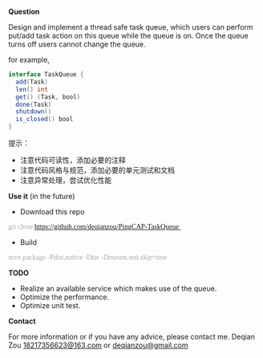 **Question**

Design and implement a thread safe task queue, which users can perform put/add task action on this queue while the queue is on. Once the queue turns off users cannot change the queue.

for example,

```java
interface TaskQueue {
  add(Task)
  len() int
  get() (Task, bool)
  done(Task)
  shutdown()
  is_closed() bool
}
```

提示：
- 注意代码可读性，添加必要的注释
- 注意代码风格与规范，添加必要的单元测试和文档
-  注意异常处理，尝试优化性能



**Use it** (in the future)

- Download this repo

<font color=#A9A9A9 face="黑体">git clone https://github.com/deqianzou/PingCAP-TaskQueue </font>

- Build

<font color=#A9A9A9 face="黑体">mvn package -Pdist,native -Dtar -Dmaven.test.skip=true</font>



**TODO**

*  Realize an available service which makes use of the queue.
*  Optimize the performance.
*  Optimize unit test.

**Contact**

For more information or if you have any advice, please contact me. Deqian Zou 18217356623@163.com or deqianzou@gmail.com